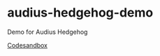 # audius-hedgehog-demo
Demo for Audius Hedgehog

[Codesandbox](https://codesandbox.io/embed/pp9zzv2n00)
